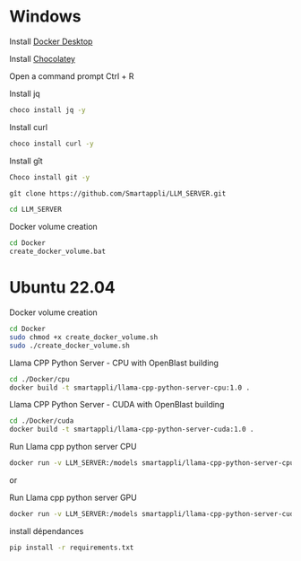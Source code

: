 # Windows

Install [Docker Desktop](https://www.docker.com/get-started/)

Install [Chocolatey](https://chocolatey.org/install)

Open a command prompt
Ctrl + R

Install jq
```bash
choco install jq -y
```

Install curl
```bash
choco install curl -y
```

Install gît
```bash
Choco install git -y
```

```bash
gît clone https://github.com/Smartappli/LLM_SERVER.git
```

```bash
cd LLM_SERVER
```


Docker volume creation

```bash
cd Docker
create_docker_volume.bat
```

# Ubuntu 22.04


Docker volume creation

```bash
cd Docker
sudo chmod +x create_docker_volume.sh
sudo ./create_docker_volume.sh
```

Llama CPP Python Server - CPU with OpenBlast building
```bash
cd ./Docker/cpu
docker build -t smartappli/llama-cpp-python-server-cpu:1.0 .
```

Llama CPP Python Server - CUDA with OpenBlast building
```bash
cd ./Docker/cuda
docker build -t smartappli/llama-cpp-python-server-cuda:1.0 .
```

Run Llama cpp python server CPU
```bash
docker run -v LLM_SERVER:/models smartappli/llama-cpp-python-server-cpu
```

or

Run Llama cpp python server GPU
```bash
docker run -v LLM_SERVER:/models smartappli/llama-cpp-python-server-cuda
```

install dépendances
```bash
pip install -r requirements.txt
```

